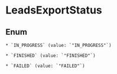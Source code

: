 
# LeadsExportStatus

## Enum


    * `IN_PROGRESS` (value: `"IN_PROGRESS"`)

    * `FINISHED` (value: `"FINISHED"`)

    * `FAILED` (value: `"FAILED"`)



